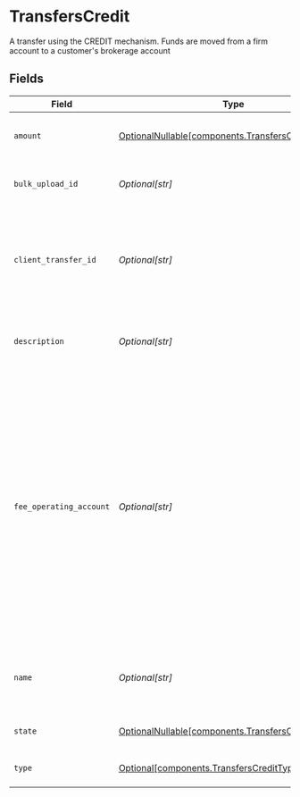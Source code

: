 # TransfersCredit

A transfer using the CREDIT mechanism. Funds are moved from a firm account to a customer's brokerage account


## Fields

| Field                                                                                                                                                                                                                                                                                                                                                         | Type                                                                                                                                                                                                                                                                                                                                                          | Required                                                                                                                                                                                                                                                                                                                                                      | Description                                                                                                                                                                                                                                                                                                                                                   | Example                                                                                                                                                                                                                                                                                                                                                       |
| ------------------------------------------------------------------------------------------------------------------------------------------------------------------------------------------------------------------------------------------------------------------------------------------------------------------------------------------------------------- | ------------------------------------------------------------------------------------------------------------------------------------------------------------------------------------------------------------------------------------------------------------------------------------------------------------------------------------------------------------- | ------------------------------------------------------------------------------------------------------------------------------------------------------------------------------------------------------------------------------------------------------------------------------------------------------------------------------------------------------------- | ------------------------------------------------------------------------------------------------------------------------------------------------------------------------------------------------------------------------------------------------------------------------------------------------------------------------------------------------------------- | ------------------------------------------------------------------------------------------------------------------------------------------------------------------------------------------------------------------------------------------------------------------------------------------------------------------------------------------------------------- |
| `amount`                                                                                                                                                                                                                                                                                                                                                      | [OptionalNullable[components.TransfersCreditAmount]](../../models/components/transferscreditamount.md)                                                                                                                                                                                                                                                        | :heavy_minus_sign:                                                                                                                                                                                                                                                                                                                                            | The amount of the credit being issued to the investor                                                                                                                                                                                                                                                                                                         | {<br/>"value": "10.00"<br/>}                                                                                                                                                                                                                                                                                                                                  |
| `bulk_upload_id`                                                                                                                                                                                                                                                                                                                                              | *Optional[str]*                                                                                                                                                                                                                                                                                                                                               | :heavy_minus_sign:                                                                                                                                                                                                                                                                                                                                            | Bulk upload identifier to group related credit transfers                                                                                                                                                                                                                                                                                                      | 01H8FB90ZRRFWXB4XC2JPJ1D4Y                                                                                                                                                                                                                                                                                                                                    |
| `client_transfer_id`                                                                                                                                                                                                                                                                                                                                          | *Optional[str]*                                                                                                                                                                                                                                                                                                                                               | :heavy_minus_sign:                                                                                                                                                                                                                                                                                                                                            | External identifier supplied by the API caller. Each request must have a unique pairing of client_transfer_id and account                                                                                                                                                                                                                                     | 179dcd33-49f8-4615-989c-560fb387c4fd                                                                                                                                                                                                                                                                                                                          |
| `description`                                                                                                                                                                                                                                                                                                                                                 | *Optional[str]*                                                                                                                                                                                                                                                                                                                                               | :heavy_minus_sign:                                                                                                                                                                                                                                                                                                                                            | Optional description information that will attach to this transaction                                                                                                                                                                                                                                                                                         | Credit given as promotion                                                                                                                                                                                                                                                                                                                                     |
| `fee_operating_account`                                                                                                                                                                                                                                                                                                                                       | *Optional[str]*                                                                                                                                                                                                                                                                                                                                               | :heavy_minus_sign:                                                                                                                                                                                                                                                                                                                                            | Optional account field to denote where the credit amount should be withdrawn from. If provided, the account must be a fee operating account. In the case of multiple fee operating accounts under the same correspondent, this field must be provided. If not provided, this will be looked up asynchronously (therefore will not be in the initial response) | accounts/01H8FM6EXVH77SAW3TC8KAWMES                                                                                                                                                                                                                                                                                                                           |
| `name`                                                                                                                                                                                                                                                                                                                                                        | *Optional[str]*                                                                                                                                                                                                                                                                                                                                               | :heavy_minus_sign:                                                                                                                                                                                                                                                                                                                                            | Full name of the credit resource, which contains account id and credit transaction id                                                                                                                                                                                                                                                                         | accounts/01H8FB90ZRRFWXB4XC2JPJ1D4Y/credits/20230823123456                                                                                                                                                                                                                                                                                                    |
| `state`                                                                                                                                                                                                                                                                                                                                                       | [OptionalNullable[components.TransfersCreditState]](../../models/components/transferscreditstate.md)                                                                                                                                                                                                                                                          | :heavy_minus_sign:                                                                                                                                                                                                                                                                                                                                            | The current state of the credit                                                                                                                                                                                                                                                                                                                               |                                                                                                                                                                                                                                                                                                                                                               |
| `type`                                                                                                                                                                                                                                                                                                                                                        | [Optional[components.TransfersCreditType]](../../models/components/transferscredittype.md)                                                                                                                                                                                                                                                                    | :heavy_minus_sign:                                                                                                                                                                                                                                                                                                                                            | The type of the credit being issued                                                                                                                                                                                                                                                                                                                           | PROMOTIONAL                                                                                                                                                                                                                                                                                                                                                   |